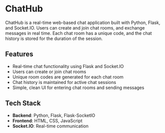 # ChatHub

ChatHub is a real-time web-based chat application built with Python, Flask, and Socket.IO. Users can create and join chat rooms, and exchange messages in real time. Each chat room has a unique code, and the chat history is stored for the duration of the session.

## Features
- Real-time chat functionality using Flask and Socket.IO
- Users can create or join chat rooms
- Unique room codes are generated for each chat room
- Chat history is maintained for active chat sessions
- Simple, clean UI for entering chat rooms and sending messages

## Tech Stack
- **Backend**: Python, Flask, Flask-SocketIO
- **Frontend**: HTML, CSS, JavaScript
- **Socket.IO**: Real-time communication

